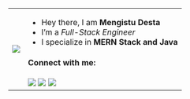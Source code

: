 

<table>
  <tr>
    <td><img src="https://c.tenor.com/GN73MKBawZYAAAAi/busy-cute.gif"></td>
    <td>
      <ul>
        <li>Hey there, I am <strong>Mengistu Desta</strong></li>
        <li>I’m a <em>Full-Stack Engineer</em></li>
        <li> I specialize in <strong>MERN Stack and Java</strong></li>
      </ul>
      <h4>Connect with me:</h4>
      <a href="mailto:mengistudesta05@gmail.com"><img src="https://img.icons8.com/dusk/40/000000/new-post.png"/></a>
      <a href="https://mengistu-portifolio.vercel.app/"><img src="https://img.icons8.com/dusk/40/000000/internet--v1.png"/></a>
      <a href="https://www.linkedin.com/in/mengistudesta/"><img src="https://img.icons8.com/dusk/40/000000/linkedin.png"/></a>
    </td>
  </tr>
</table>
